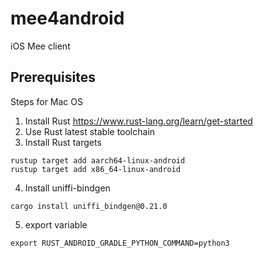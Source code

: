# mee4android
iOS Mee client

## Prerequisites

Steps for Mac OS
1) Install Rust https://www.rust-lang.org/learn/get-started
2) Use Rust latest stable toolchain
3) Install Rust targets
```
rustup target add aarch64-linux-android
rustup target add x86_64-linux-android
```
4) Install uniffi-bindgen
```
cargo install uniffi_bindgen@0.21.0
```
5) export variable
```
export RUST_ANDROID_GRADLE_PYTHON_COMMAND=python3
```


